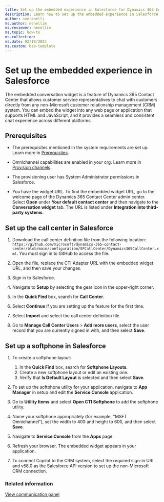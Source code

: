 ```yaml
---
title: Set up the embedded experience in Salesforce for Dynamics 365 Contact Center
description: Learn how to set up the embedded experience in Salesforce for Dynamics 365 Contact Center.
author: neeranelli
ms.author: nenellim
ms.reviewer: nenellim
ms.topic: how-to
ms.collection:
ms.date: 02/18/2025
ms.custom: bap-template
---
```


# Set up the embedded experience in Salesforce

The embedded conversation widget is a feature of Dynamics 365 Contact Center that allows customer service representatives to chat with customers directly from any non-Microsoft customer relationship management (CRM) system. You can embed the widget into any web page or application that supports HTML and JavaScript, and it provides a seamless and consistent chat experience across different platforms.

## Prerequisites

- The prerequisites mentioned in the system requirements are set up. Learn more in [Prerequisites](../implement/system-requirements-contact-center.md#prerequisites).
  
- Omnichannel capabilities are enabled in your org. Learn more in [Provision channels](../implement/provision-channels.md).

- The provisioning user has System Administrator permissions in Salesforce.

- You have the widget URL. To find the embedded widget URL, go to the welcome page of the Dynamics 365 Contact Center admin center. Select **Open** under **Your default contact center** and then navigate to the **Conversation widget** tab. The URL is listed under **Integration into third-party systems**.

## Set up the call center in Salesforce

1. Download the call center definition file from the following location: `https://github.com/microsoft/dynamics-365-contact-center/blob/main/configuration/SFCallCenter/Dynamics365CallCenter.xml`. You must sign in to GitHub to access the file.

1. Open the file, replace the CTI Adapter URL with the embedded widget URL, and then save your changes.

1. Sign in to Salesforce.

1. Navigate to **Setup** by selecting the gear icon in the upper-right corner.

1. In the **Quick Find** box, search for **Call Center**.

1. Select **Continue** if you are setting up the feature for the first time.

1. Select **Import** and select the call center definition file.

1. Go to **Manage Call Center Users** > **Add more users**, select the user record that you are currently signed in with, and then select **Save**.

## Set up a softphone in Salesforce

1. To create a softphone layout:
    1. In the **Quick Find** box, search for **Softphone Layouts**.
    2. Create a new softphone layout or edit an existing one.
    3. Verify that **Is Default Layout** is selected and then select **Save**.
    
1. To set up the softphone utility for your application, navigate to **App Manager** in setup and edit the **Service Console** application.

1. Go to **Utility Items** and select **Open CTI Softphone** to add the softphone utility.

1. Name your softphone appropriately (for example, "MSFT Omnichannel"), set the width to 400 and height to 600, and then select **Save**.

1. Navigate to **Service Console** from the **Apps** page.

1. Refresh your browser. The embedded widget appears in your application.

1. To connect Copilot to the CRM system, select the required sign-in URI and v58.0 as the Salesforce API version to set up the non-Microsoft CRM connection.

### Related information

[View communication panel](/dynamics365/customer-service/use/oc-conversation-control?context=/dynamics365/contact-center/context/use-context)  
